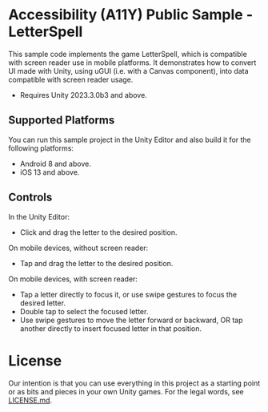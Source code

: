 # Accessibility (A11Y) Public Sample - LetterSpell

This sample code implements the game LetterSpell, which is compatible with screen reader use in mobile platforms. It demonstrates how to convert UI made with Unity, using uGUI (i.e. with a Canvas component), into data compatible with screen reader usage.

* Requires Unity 2023.3.0b3 and above.

## Supported Platforms

You can run this sample project in the Unity Editor and also build it for the following platforms:
* Android 8 and above.
* iOS 13 and above.

## Controls

In the Unity Editor:
* Click and drag the letter to the desired position.

On mobile devices, without screen reader:
* Tap and drag the letter to the desired position.

On mobile devices, with screen reader:
* Tap a letter directly to focus it, or use swipe gestures to focus the desired letter.
* Double tap to select the focused letter.
* Use swipe gestures to move the letter forward or backward, OR tap another directly to insert focused letter in that position.


# License

Our intention is that you can use everything in this project as a starting point or as bits and pieces in your own Unity games. For the legal words, see [LICENSE.md](LICENSE.md).

